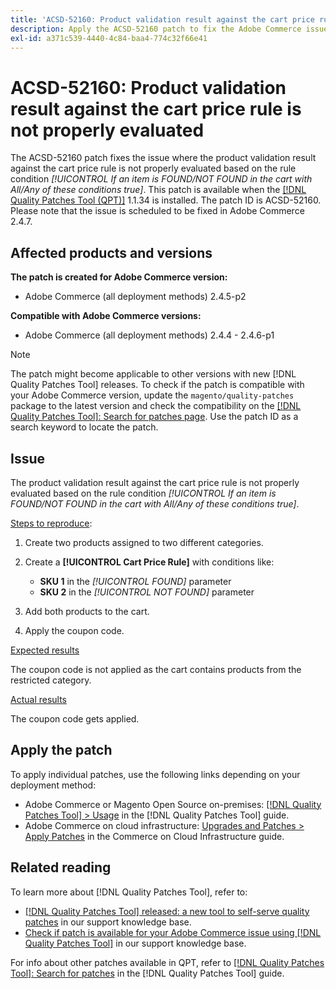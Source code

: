 ```yaml
---
title: 'ACSD-52160: Product validation result against the cart price rule'
description: Apply the ACSD-52160 patch to fix the Adobe Commerce issue where the product validation result against the cart price rule is not properly evaluated based on the rule condition *[!UICONTROL If an item is FOUND/NOT FOUND in the cart with All/Any of these conditions true]*.
exl-id: a371c539-4440-4c84-baa4-774c32f66e41
---
```

# ACSD-52160: Product validation result against the cart price rule is not properly evaluated

The ACSD-52160 patch fixes the issue where the product validation result against the cart price rule is not properly evaluated based on the rule condition *[!UICONTROL If an item is FOUND/NOT FOUND in the cart with All/Any of these conditions true]*. This patch is available when the [[!DNL Quality Patches Tool (QPT)]](https://experienceleague.adobe.com/en/docs/commerce-knowledge-base/kb/announcements/commerce-announcements/magento-quality-patches-released-new-tool-to-self-serve-quality-patches) 1.1.34 is installed. The patch ID is ACSD-52160. Please note that the issue is scheduled to be fixed in Adobe Commerce 2.4.7.

## Affected products and versions

**The patch is created for Adobe Commerce version:**

* Adobe Commerce (all deployment methods) 2.4.5-p2

**Compatible with Adobe Commerce versions:**

* Adobe Commerce (all deployment methods) 2.4.4 - 2.4.6-p1

>[!NOTE]
>
>The patch might become applicable to other versions with new [!DNL Quality Patches Tool] releases. To check if the patch is compatible with your Adobe Commerce version, update the `magento/quality-patches` package to the latest version and check the compatibility on the [[!DNL Quality Patches Tool]: Search for patches page](https://experienceleague.adobe.com/tools/commerce-quality-patches/index.html). Use the patch ID as a search keyword to locate the patch.

## Issue

The product validation result against the cart price rule is not properly evaluated based on the rule condition *[!UICONTROL If an item is FOUND/NOT FOUND in the cart with All/Any of these conditions true]*.

<u>Steps to reproduce</u>:

1. Create two products assigned to two different categories.
1. Create a **[!UICONTROL Cart Price Rule]** with conditions like:
  
    * **SKU 1** in the *[!UICONTROL FOUND]* parameter
    * **SKU 2** in the *[!UICONTROL NOT FOUND]* parameter
    
1. Add both products to the cart.
1. Apply the coupon code.

<u>Expected results</u>

The coupon code is not applied as the cart contains products from the restricted category.

<u>Actual results</u>

The coupon code gets applied.

## Apply the patch

To apply individual patches, use the following links depending on your deployment method:

* Adobe Commerce or Magento Open Source on-premises: [[!DNL Quality Patches Tool] > Usage](<https://experienceleague.adobe.com/docs/commerce-operations/tools/quality-patches-tool/usage.html>) in the [!DNL Quality Patches Tool] guide.
* Adobe Commerce on cloud infrastructure: [Upgrades and Patches > Apply Patches](https://experienceleague.adobe.com/docs/commerce-cloud-service/user-guide/develop/upgrade/apply-patches.html) in the Commerce on Cloud Infrastructure guide.

## Related reading

To learn more about [!DNL Quality Patches Tool], refer to:

* [[!DNL Quality Patches Tool] released: a new tool to self-serve quality patches](https://experienceleague.adobe.com/en/docs/commerce-knowledge-base/kb/announcements/commerce-announcements/magento-quality-patches-released-new-tool-to-self-serve-quality-patches) in our support knowledge base.
* [Check if patch is available for your Adobe Commerce issue using [!DNL Quality Patches Tool]](/help/tools/quality-patches-tool/patches-available-in-qpt/check-patch-for-magento-issue-with-magento-quality-patches.md) in our support knowledge base.

For info about other patches available in QPT, refer to [[!DNL Quality Patches Tool]: Search for patches](<https://experienceleague.adobe.com/tools/commerce-quality-patches/index.html>) in the [!DNL Quality Patches Tool] guide.
